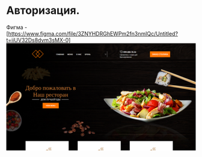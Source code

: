 # Авторизация.
Фигма - [https://www.figma.com/file/3ZNYHDRGhEWPm2fn3nmIQc/Untitled?t=iiUV32Ds8dvm3sMX-0]
![Image alt](https://github.com/Nikitka5/silver-garbanzo/blob/main/1.png)
